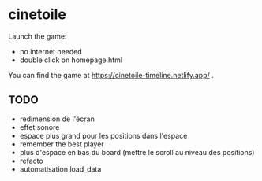 # cinetoile

Launch the game:
- no internet needed
- double click on homepage.html

You can find the game at https://cinetoile-timeline.netlify.app/ .

## TODO

- redimension de l'écran
- effet sonore
- espace plus grand pour les positions dans l'espace
- remember the best player
- plus d'espace en bas du board (mettre le scroll au niveau des positions)
- refacto
- automatisation load_data
